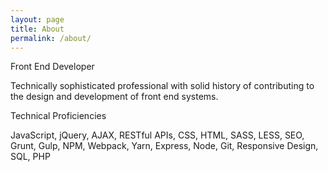 ```yaml
---
layout: page
title: About
permalink: /about/
---
```



<p>Front End Developer</p>
Technically sophisticated professional with solid history of contributing to the design and development of front end systems.

<p>Technical Proficiencies</p>
JavaScript, jQuery, AJAX, RESTful APIs, CSS, HTML, SASS, LESS, SEO, Grunt, Gulp, NPM, Webpack, Yarn, Express, Node, Git, Responsive Design, SQL, PHP
